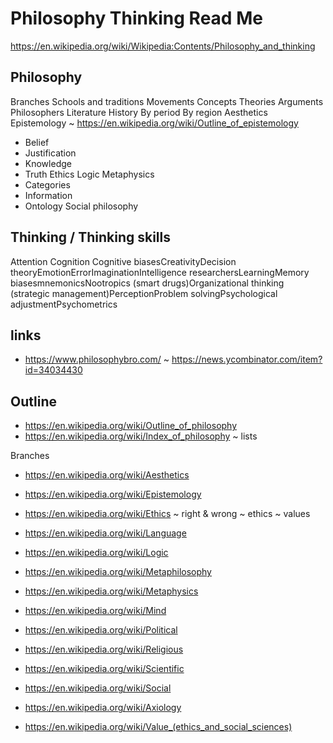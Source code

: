 # Philosophy Thinking Read Me

https://en.wikipedia.org/wiki/Wikipedia:Contents/Philosophy_and_thinking

## Philosophy
Branches
Schools and traditions
Movements
Concepts
Theories
Arguments
Philosophers
Literature
History
By period
By region
Aesthetics
Epistemology ~ https://en.wikipedia.org/wiki/Outline_of_epistemology
* Belief
* Justification
* Knowledge
* Truth
Ethics
Logic
Metaphysics
* Categories
* Information
* Ontology
Social philosophy


## Thinking / Thinking skills

Attention
Cognition
Cognitive biasesCreativityDecision theoryEmotionErrorImaginationIntelligence researchersLearningMemory biasesmnemonicsNootropics (smart drugs)Organizational thinking (strategic management)PerceptionProblem solvingPsychological adjustmentPsychometrics

## links

* https://www.philosophybro.com/ ~ https://news.ycombinator.com/item?id=34034430

## Outline

* https://en.wikipedia.org/wiki/Outline_of_philosophy
* https://en.wikipedia.org/wiki/Index_of_philosophy ~ lists

Branches
* https://en.wikipedia.org/wiki/Aesthetics
* https://en.wikipedia.org/wiki/Epistemology
* https://en.wikipedia.org/wiki/Ethics ~ right & wrong ~ ethics ~ values
* https://en.wikipedia.org/wiki/Language
* https://en.wikipedia.org/wiki/Logic
* https://en.wikipedia.org/wiki/Metaphilosophy
* https://en.wikipedia.org/wiki/Metaphysics
* https://en.wikipedia.org/wiki/Mind
* https://en.wikipedia.org/wiki/Political
* https://en.wikipedia.org/wiki/Religious
* https://en.wikipedia.org/wiki/Scientific
* https://en.wikipedia.org/wiki/Social

* https://en.wikipedia.org/wiki/Axiology
* https://en.wikipedia.org/wiki/Value_(ethics_and_social_sciences)
